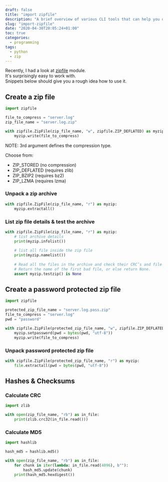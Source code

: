 ```yaml
---
draft: false
title: "import zipfile"
description: "A brief overview of various CLI tools that can help you diagnose your FreeBSD system"
slug: "import-zipfile"
date: "2020-04-30T20:05:24+01:00"
toc: true
categories:
  - programming
tags:
  - python
  - zip
---
```


Recently, I had a look at [zipfile](https://docs.python.org/3/library/zipfile.html) module.  
It's surprisingly easy to work with.  
Snippets below should give you a rough idea how to use it.


## Create a zip file

```python
import zipfile

file_to_compress = "server.log"
zip_file_name = "server.log.zip"

with zipfile.ZipFile(zip_file_name, "w", zipfile.ZIP_DEFLATED) as myzip:
    myzip.write(file_to_compress)
```

NOTE: 3rd argument defines the compression type.

Choose from:

* ZIP_STORED (no compression)
* ZIP_DEFLATED (requires zlib)
* ZIP_BZIP2 (requires bz2)
* ZIP_LZMA (requires lzma)


### Unpack a zip archive

```python
with zipfile.ZipFile(zip_file_name, "r") as myzip:
    myzip.extractall()
```

### List zip file details & test the archive

```python
with zipfile.ZipFile(zip_file_name, "r") as myzip:
    # list archive details
    print(myzip.infolist()) 
    
    # list all file inside the zip file
    print(myzip.namelist())
    
    # Read all the files in the archive and check their CRC’s and file headers. 
    # Return the name of the first bad file, or else return None.
    assert myzip.testzip() is None
```


## Create a password protected zip file

```python
import zipfile

protected_zip_file_name = "server.log.pass.zip"
file_to_compress = "server.log"
pwd = "password"

with zipfile.ZipFile(protected_zip_file_name, "w", zipfile.ZIP_DEFLATED) as myzip:
    myzip.setpassword(pwd = bytes(pwd, "utf-8"))
    myzip.write(file_to_compress)
```


### Unpack password protected zip file

```python
with zipfile.ZipFile(protected_zip_file_name, "r") as myzip:
    file.extractall(pwd = bytes(pwd, "utf-8"))
```


## Hashes & Checksums

### Calculate CRC

```python
import zlib

with open(zip_file_name, "rb") as in_file:
    print(zlib.crc32(in_file.read()))
```


### Calculate MD5

```python
import hashlib

hash_md5 = hashlib.md5()

with open(zip_file_name, "rb") as in_file:
    for chunk in iter(lambda: in_file.read(4096), b""):
        hash_md5.update(chunk)
    print(hash_md5.hexdigest())
```
